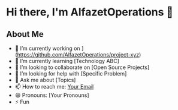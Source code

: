 # Hi there, I'm AlfazetOperations 👋

## About Me
- 🔭 I’m currently working on ](https://github.com/AlfazetOperations/project-xyz)
- 🌱 I’m currently learning [Technology ABC]
- 👯 I’m looking to collaborate on [Open Source Projects]
- 🤔 I’m looking for help with [Specific Problem]
- 💬 Ask me about [Topics]
- 📫 How to reach me: [Your Email](mailto:your-email@example.com)
- 😄 Pronouns: [Your Pronouns]
- ⚡ Fun